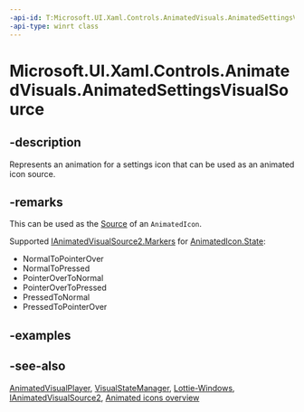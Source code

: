 ```yaml
---
-api-id: T:Microsoft.UI.Xaml.Controls.AnimatedVisuals.AnimatedSettingsVisualSource
-api-type: winrt class
---
```


# Microsoft.UI.Xaml.Controls.AnimatedVisuals.AnimatedSettingsVisualSource

<!--
public sealed class AnimatedSettingsVisualSource : Microsoft.UI.Xaml.Controls.IAnimatedVisualSource2
-->

## -description

Represents an animation for a settings icon that can be used as an animated icon source.

## -remarks

This can be used as the [Source](../microsoft.ui.xaml.controls/animatedicon_source.md) of an `AnimatedIcon`.

Supported [IAnimatedVisualSource2.Markers](../microsoft.ui.xaml.controls/ianimatedvisualsource2_markers.md) for [AnimatedIcon.State](../microsoft.ui.xaml.controls/animatedicon_state.md):

- NormalToPointerOver  
- NormalToPressed
- PointerOverToNormal  
- PointerOverToPressed
- PressedToNormal
- PressedToPointerOver

## -examples

## -see-also

[AnimatedVisualPlayer](../microsoft.ui.xaml.controls/animatedvisualplayer.md), [VisualStateManager](/uwp/api/windows.ui.xaml.visualstatemanager), [Lottie-Windows](/windows/communitytoolkit/animations/lottie), [IAnimatedVisualSource2](../microsoft.ui.xaml.controls/ianimatedvisualsource2.md), [Animated icons overview](/windows/apps/design/controls/animated-icon)
